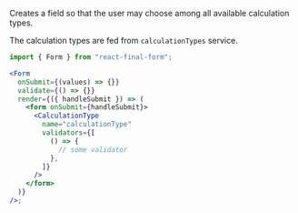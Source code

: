Creates a field so that the user may choose among all available calculation types.

The calculation types are fed from `calculationTypes` service.

```jsx
import { Form } from "react-final-form";

<Form
  onSubmit={(values) => {}}
  validate={() => {}}
  render={({ handleSubmit }) => (
    <form onSubmit={handleSubmit}>
      <CalculationType
        name="calculationType"
        validators={[
          () => {
            // some validator
          },
        ]}
      />
    </form>
  )}
/>;
```
